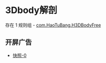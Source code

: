 # 3Dbody解剖

存在 1 规则组 - [com.HaoTuBang.H3DBodyFree](/src/apps/com.HaoTuBang.H3DBodyFree.ts)

## 开屏广告

- [快照-0](https://gkd-kit.songe.li/import/12783176)
